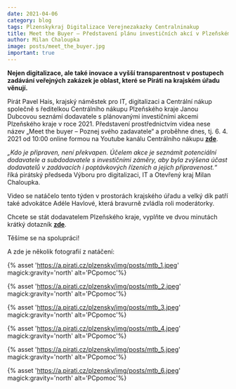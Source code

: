 ```yaml
---
date: 2021-04-06
category: blog
tags: Plzenskykraj Digitalizace Verejnezakazky Centralninakup
title: Meet the Buyer – Představení plánu investičních akcí v Plzeňském kraji pro rok 2021
author: Milan Chaloupka
image: posts/meet_the_buyer.jpg
important: true
---
```


**Nejen digitalizace, ale také inovace a vyšší transparentnost v postupech zadávání veřejných zakázek je oblast, které se Piráti na krajském úřadu věnují.**

Pirát Pavel Hais, krajský náměstek pro IT, digitalizaci a Centrální nákup společně s ředitelkou Centrálního nákupu Plzeňského kraje Janou Dubcovou seznámí dodavatele s plánovanými investičními akcemi Plzeňského kraje v roce 2021. Představení prostřednictvím videa nese název „Meet the buyer – Poznej svého zadavatele“ a proběhne dnes, tj. 6. 4. 2021 od 10:00 online formou na Youtube kanálu Centrálního nákupu **[zde](https://www.youtube.com/watch?v=dKIaZ0XaDcA)**.

*„Kdo je připraven, není překvapen. Účelem akce je seznámit potenciální dodavatele a subdodavatele s investičními záměry, aby byla zvýšena účast dodavatelů v zadávacích i poptávkových řízeních a jejich připravenost.“* říká pirátský předseda Výboru pro digitalizaci, IT a Otevřený kraj Milan Chaloupka.

Video se natáčelo tento týden v prostorách krajského úřadu a velký dík patří také advokátce Adéle Havlové, která bravurně zvládla roli moderátorky.

Chcete se stát dodavatelem Plzeňského kraje, vyplňte ve dvou minutách krátký dotazník **[zde](https://www.cnpk.cz/meet-the-buyer)**.

Těšíme se na spolupráci!



A zde je několik fotografií z natáčení:

{% asset 'https://a.pirati.cz/plzensky/img/posts/mtb_1.jpeg' magick:gravity='north' alt='PCpomoc'%}

{% asset 'https://a.pirati.cz/plzensky/img/posts/mtb_2.jpeg' magick:gravity='north' alt='PCpomoc'%}

{% asset 'https://a.pirati.cz/plzensky/img/posts/mtb_3.jpeg' magick:gravity='north' alt='PCpomoc'%}

{% asset 'https://a.pirati.cz/plzensky/img/posts/mtb_4.jpeg' magick:gravity='north' alt='PCpomoc'%}

{% asset 'https://a.pirati.cz/plzensky/img/posts/mtb_5.jpeg' magick:gravity='north' alt='PCpomoc'%}

{% asset 'https://a.pirati.cz/plzensky/img/posts/mtb_6.jpeg' magick:gravity='north' alt='PCpomoc'%}
